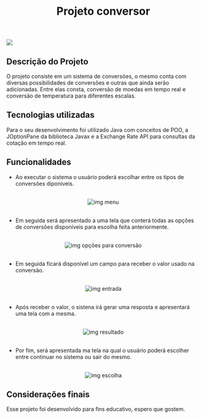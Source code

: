 <header>
<h1 align="center"> Projeto conversor</h1>
</header>

<img src= "http://img.shields.io/static/v1?label=STATUS&message=%20FINALIZADO&color=GREEN&style=for-the-badge" />

<main>
  <h2>Descrição do Projeto</h2>
  <section class="Descrição">
    <p>
      O projeto consiste em um sistema de conversões, o mesmo conta com diversas possibilidades de conversões e outras que ainda serão adicionadas. Entre elas consta, conversão de moedas em tempo
      real e conversão de temperatura para diferentes escalas.
    </p>
  </section>

  <h2>Tecnologias utilizadas</h2>
  <section class="tecnologias">
    <p>
      Para o seu desenvolvimento foi utilizado Java com conceitos de POO, a JOptionPane da biblioteca Javax e a Exchange Rate API para consultas da cotação em tempo real. 
    </p>
  </section>

  <h2>Funcionalidades</h2>
  <section class="funcionalidades">
  
  <ul>
      <li>
        Ao executar o sistema o usuário poderá escolhar entre os tipos de conversões diponíveis.
      </li>
      
  </ul>
      <br>
          <div align="center"> 
            <img alt="img menu" src="https://github.com/Edielson-Rodrigues/projeto-conversor/assets/45544303/ba056cc4-29b4-47b8-97a5-5b54487c2555"/>
          </div>
    <br>
  
  <ul>
      <li>
        Em seguida será apresentado a uma tela que conterá todas as opções de conversões disponíveis para escolha feita anteriormente.
      </li>
  </ul>
    <br>
    <div align="center"> 
      <img alt="img opções para conversão" src="https://github.com/Edielson-Rodrigues/projeto-conversor/assets/45544303/4a637c98-b3b7-4644-a753-4b2daecd63a4"/>
    </div>
    <br>

  <ul>
    <li>
      Em seguida ficará disponível um campo para receber o valor usado na conversão.
    </li>
  </ul>
    <br>
    <div align="center"> 
      <img alt="img entrada" src="https://github.com/Edielson-Rodrigues/projeto-conversor/assets/45544303/7d3faec1-388e-42dc-aabf-31080ac7392a"/>
    </div>
    <br>

  <ul>
    <li>
      Após receber o valor, o sistena irá gerar uma resposta e apresentará uma tela com a mesma.
    </li>
  </ul>
    <br>
    <div align="center"> 
      <img alt="img resultado" src="https://github.com/Edielson-Rodrigues/projeto-conversor/assets/45544303/b491a4e3-f202-410d-9681-7a2516b50b34"/>
    </div>
    <br>

  <ul>
    <li>
      Por fim, será apresentada ma tela na qual o usuário poderá escolher entre continuar no sistema ou sair do mesmo.
    </li>
  </ul>
    <br>
    <div align="center"> 
      <img alt="img escolha" src="https://github.com/Edielson-Rodrigues/projeto-conversor/assets/45544303/60b63dd4-e37d-420f-aa74-22487f676c59"/>
    </div>
</section>

<h2>Considerações finais</h2>
<footer>
  <p>
    Esse projeto foi desenvolvido para fins educativo, espero que gostem.
  </p>
</foorer>
</main>
